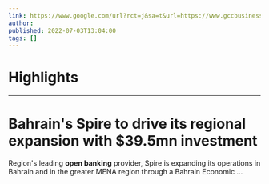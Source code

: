 ```yaml
---
link: https://www.google.com/url?rct=j&sa=t&url=https://www.gccbusinessnews.com/bahrains-spire-to-drive-its-regional-expansion-with-39-5mn-investment/&ct=ga&cd=CAIyHzVmNjkxZDEzNTU2NWU1MTc6Y29tLmJyOnB0OkJSOkw&usg=AOvVaw1otZiymjiqQRPzloGg9L5o
author:  
published: 2022-07-03T13:04:00
tags: []
---
```

# Highlights


---
# Bahrain&#39;s Spire to drive its regional expansion with $39.5mn investment
Region's leading **open banking** provider, Spire is expanding its operations in Bahrain and in the greater MENA region through a Bahrain Economic ...
